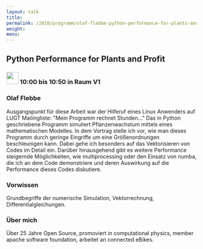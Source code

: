 ```yaml
---
layout: talk
title:
permalink: /2018/programm/olaf-flebbe-python-performance-for-plants-and-profit/
weight:
menu:
---
```

## Python Performance for Plants and Profit

### <img height = "32" src="../../../images/talk.svg"> 10:00 bis 10:50 in Raum V1

### Olaf Flebbe

Ausgangspunkt für diese Arbeit war der Hilferuf eines Linux Anwenders auf LUGT Mailingliste: "Mein Programm rechnet Stunden..." Das in Python geschriebene Programm simuliert Pflanzenwachstum mittels eines mathematischen Modelles. In dem Vortrag stelle ich vor, wie man dieses Programm durch geringe Eingriffe  um eine Größenordnungen beschleunigen kann. Dabei gehe ich besonders auf das Vektorisieren von Codes im Detail ein. Darüber hinausgehend gibt es weitere Performance steigernde Möglichkeiten, wie multiprocessing oder den Einsatz von numba, die ich an dem Code demonstriere und deren Auswirkung auf die Performance dieses Codes diskutiere.

### Vorwissen

Grundbegriffe der numerische Simulation, Vektorrechnung, Differentialgleichungen.

### Über mich

Über 25 Jahre Open Source, promoviert in computational physics, member apache software foundation,  arbeitet an connected eBikes.

